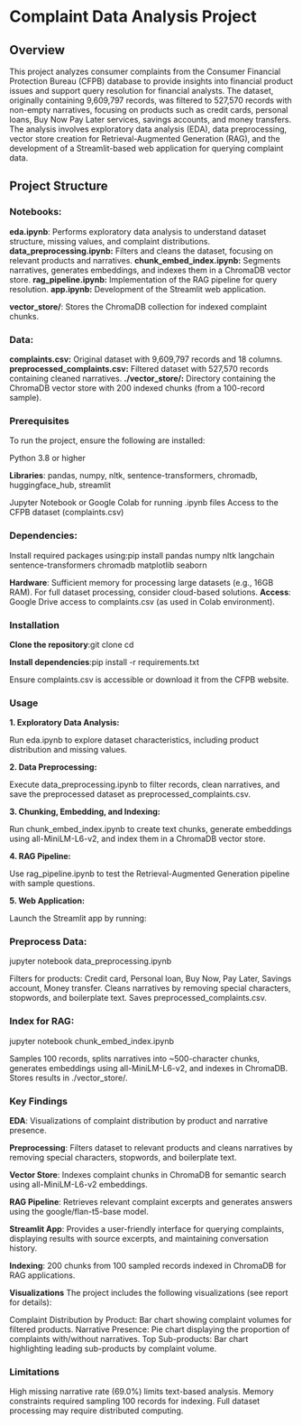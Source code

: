 # Complaint Data Analysis Project
## Overview
This project analyzes consumer complaints from the Consumer Financial Protection Bureau (CFPB) database to provide insights into financial product issues and support query resolution for financial analysts. The dataset, originally containing 9,609,797 records, was filtered to 527,570 records with non-empty narratives, focusing on products such as credit cards, personal loans, Buy Now Pay Later services, savings accounts, and money transfers. The analysis involves exploratory data analysis (EDA), data preprocessing, vector store creation for Retrieval-Augmented Generation (RAG), and the development of a Streamlit-based web application for querying complaint data.

## Project Structure
### Notebooks:
**eda.ipynb**: Performs exploratory data analysis to understand dataset structure, missing values, and complaint distributions.
**data_preprocessing.ipynb:** Filters and cleans the dataset, focusing on relevant products and narratives.
**chunk_embed_index.ipynb:** Segments narratives, generates embeddings, and indexes them in a ChromaDB vector store.
**rag_pipeline.ipynb:** Implementation of the RAG pipeline for query resolution.
**app.ipynb:** Development of the Streamlit web application.

**vector_store/**: Stores the ChromaDB collection for indexed complaint chunks.

### Data:
**complaints.csv:** Original dataset with 9,609,797 records and 18 columns.
**preprocessed_complaints.csv:** Filtered dataset with 527,570 records containing cleaned narratives.
**./vector_store/:** Directory containing the ChromaDB vector store with 200 indexed chunks (from a 100-record sample).


### Prerequisites
To run the project, ensure the following are installed:

Python 3.8 or higher

**Libraries**: pandas, numpy, nltk, sentence-transformers, chromadb, huggingface_hub, streamlit

Jupyter Notebook or Google Colab for running .ipynb files
Access to the CFPB dataset (complaints.csv)

### Dependencies:
Install required packages using:pip install pandas numpy nltk langchain sentence-transformers chromadb matplotlib seaborn


**Hardware**: Sufficient memory for processing large datasets (e.g., 16GB RAM). For full dataset processing, consider cloud-based solutions.
**Access**: Google Drive access to complaints.csv (as used in Colab environment).

### Installation

**Clone the repository**:git clone <repository-url>
cd <repository-directory>


**Install dependencies**:pip install -r requirements.txt


Ensure complaints.csv is accessible or download it from the CFPB website.

### Usage

**1. Exploratory Data Analysis:**

Run eda.ipynb to explore dataset characteristics, including product distribution and missing values.

**2. Data Preprocessing:**

Execute data_preprocessing.ipynb to filter records, clean narratives, and save the preprocessed dataset as preprocessed_complaints.csv.

**3. Chunking, Embedding, and Indexing:**

Run chunk_embed_index.ipynb to create text chunks, generate embeddings using all-MiniLM-L6-v2, and index them in a ChromaDB vector store.

**4. RAG Pipeline:**

Use rag_pipeline.ipynb to test the Retrieval-Augmented Generation pipeline with sample questions.

**5. Web Application:**

Launch the Streamlit app by running:

### Preprocess Data:
jupyter notebook data_preprocessing.ipynb


Filters for products: Credit card, Personal loan, Buy Now, Pay Later, Savings account, Money transfer.
Cleans narratives by removing special characters, stopwords, and boilerplate text.
Saves preprocessed_complaints.csv.


### Index for RAG:
jupyter notebook chunk_embed_index.ipynb


Samples 100 records, splits narratives into ~500-character chunks, generates embeddings using all-MiniLM-L6-v2, and indexes in ChromaDB.
Stores results in ./vector_store/.



### Key Findings

**EDA**: Visualizations of complaint distribution by product and narrative presence.

**Preprocessing**: Filters dataset to relevant products and cleans narratives by removing special characters, stopwords, and boilerplate text.

**Vector Store**: Indexes complaint chunks in ChromaDB for semantic search using all-MiniLM-L6-v2 embeddings.

**RAG Pipeline**: Retrieves relevant complaint excerpts and generates answers using the google/flan-t5-base model.

**Streamlit App**: Provides a user-friendly interface for querying complaints, displaying results with source excerpts, and maintaining conversation history.

**Indexing**: 200 chunks from 100 sampled records indexed in ChromaDB for RAG applications.

**Visualizations**
The project includes the following visualizations (see report for details):

Complaint Distribution by Product: Bar chart showing complaint volumes for filtered products.
Narrative Presence: Pie chart displaying the proportion of complaints with/without narratives.
Top Sub-products: Bar chart highlighting leading sub-products by complaint volume.

### Limitations

High missing narrative rate (69.0%) limits text-based analysis.
Memory constraints required sampling 100 records for indexing.
Full dataset processing may require distributed computing.

